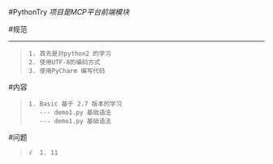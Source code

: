 #PythonTry
    *项目是MCP平台前端模块*



#规范

 ---

>     1. 首先是对python2 的学习
>     2. 使用UTF-8的编码方式
>     3. 使用PyCharm 编写代码


#内容

>     1. Basic 基于 2.7 版本的学习
>        --- demo1.py 基础语法
>        --- demo1.py 基础语法



#问题

>     √  1. 11

